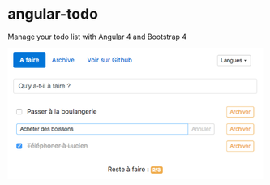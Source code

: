 # angular-todo
Manage your todo list with Angular 4 and Bootstrap 4

<img src="./screenshot.png" width="641" />
